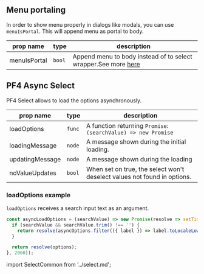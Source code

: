 ## Menu portaling

In order to show menu properly in dialogs like modals, you can use `menuIsPortal`. This will append menu as portal to body.

|prop name|type|description|
|---------|----|-----------|
|menuIsPortal|`bool`|Append menu to body instead of to select wrapper.See more [here](https://react-select.com/advanced#portaling)|

## PF4 Async Select

PF4 Select allows to load the options asynchronously.

|prop name|type|description|
|---------|----|-----------|
|loadOptions|`func`|A function returning `Promise`: `(searchValue) => new Promise`|
|loadingMessage|`node`|A message shown during the initial loading.|
|updatingMessage|`node`|A message shown during the loading|
|noValueUpdates|`bool`|When set on true, the select won't deselect values not found in options.|

### loadOptions example

`loadOptions` receives a search input text as an argument.

```jsx
const asyncLoadOptions = (searchValue) => new Promise(resolve => setTimeout(() => {
  if (searchValue && searchValue.trim() !== '') {
    return resolve(asyncOptions.filter(({ label }) => label.toLocaleLowerCase().includes(searchValue.trim().toLocaleLowerCase())));
  }

  return resolve(options);
}, 2000));
```

import SelectCommon from '../select.md';

<SelectCommon/>
